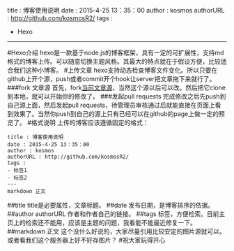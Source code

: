 title : 博客使用说明
date : 2015-4-25 13：35：00
author : kosmos
authorURL : http://github.com/kosmosR2/
tags :
- Hexo
---
#Hexo介绍
hexo是一款基于node.js的博客框架，具有一定的可扩展性，支持md格式的博客上传。可以随意切换主题风格。其最大的特点就在于假设方便，比较适合我们这种小博客。
#上传文章
hexo支持动态检查博客文件变化。所以只要在github上开个源，push或者commit开个hook让server把文章拖下来就行了。
###fork 文章源
首先，fork[当前文章源](https://github.com/kosmosR2/chengduLUG)，当然这个源以后可以改。然后把它clone到本地，就可以开始你的修改了。
###发起pull requests
完成修改之后先push到自己源上面，然后发起pull requests，待管理员审核通过后就能直接在页面上看到效果了。当然你push到自己的源上只有已经可以在github的page上做一定的预览了。
#格式说明
上传的博客应该遵循固定的格式：
	
	title : 博客使用说明
	date : 2015-4-25 13：35：00
	author : kosmos
	authorURL : http://github.com/kosmosR2/
	tags :
	- 标签1
	- 标签2
	---
	markdown 正文	
		
##title
title是必要属性，文章标题。
##date
发布日期，是博客排序的依据。
##author authorURL
作者和作者自己的链接。
##tags
标签，方便检索。目前主页上的检索还不能用，应该是主题的问题，我看能不能最近修复一下。
##markdown 正文
这个没什么好说的，大家尽量引用比较安定的图片源就可以。或者看我们这个服务器上好不好存图片？
#祝大家玩得开心
		
		
		
		
		
		
		
		
		
		
	
	
	
	
	
	
	
	
